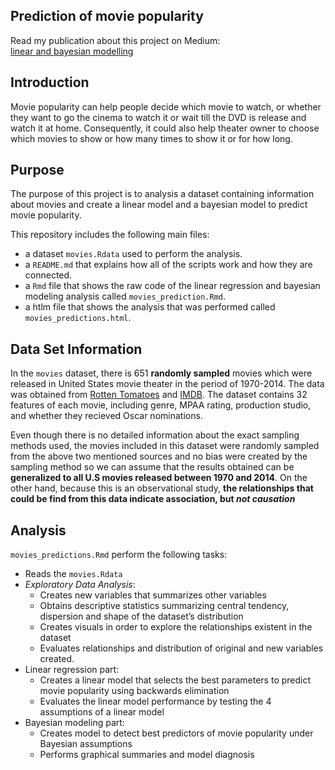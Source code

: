 ## Prediction of movie popularity 
Read my publication about this project on Medium:  
[linear and bayesian modelling](https://medium.com/@meinzaugarat/linear-and-bayesian-modelling-in-r-predicting-movie-popularity-6c8ef0a44184)

## Introduction
Movie popularity can help people decide which movie to watch, or whether they want to go the cinema to watch it or wait till the DVD is release and watch it at home. Consequently, it could also help theater owner to choose which movies to show or how many times to show it or for how long.

## Purpose
The purpose of this project is to analysis a dataset containing information about movies and create a linear model and a bayesian model to predict movie popularity. 

This repository includes the following main files:

* a dataset `movies.Rdata` used to perform the analysis. 
* a `README.md` that explains how all of the scripts work and how they are connected.
* a `Rmd` file that shows the raw code of the linear regression and bayesian modeling analysis called `movies_prediction.Rmd`.
* a htlm file that shows the analysis that was performed called `movies_predictions.html`. 

## Data Set Information

In the `movies` dataset, there is 651 **randomly sampled** movies which were released in United States movie theater in the period of 1970-2014. The data was obtained from [Rotten Tomatoes](https://www.rottentomatoes.com/) and [IMDB](https://www.imdb.com/). The dataset contains 32 features of each movie, including genre, MPAA rating, production studio, and whether they recieved Oscar nominations.

Even though there is no detailed information about the exact sampling methods used, the movies included in this dataset were randomly sampled from the above two mentioned sources and no bias were created by the sampling method so we can assume that the results obtained can be **generalized to all U.S movies released between 1970 and 2014**. On the other hand, because this is an observational study, **the relationships that could be find from this data indicate association, but _not causation_**

## Analysis

`movies_predictions.Rmd` perform the following tasks:

* Reads the `movies.Rdata`
* *Exploratory Data Analysis*:
    - Creates new variables that summarizes other variables
    - Obtains descriptive statistics summarizing central tendency, dispersion and shape of the dataset’s distribution
    - Creates visuals in order to explore the relationships existent in the dataset
    - Evaluates relationships and distribution of original and new variables created.
* Linear regression part:
    - Creates a linear model that selects the best parameters to predict movie popularity using backwards elimination
    - Evaluates the linear model performance by testing the 4 assumptions of a linear model
* Bayesian modeling part:
    - Creates model to detect best predictors of movie popularity under Bayesian assumptions
    - Performs graphical summaries and model diagnosis
    



